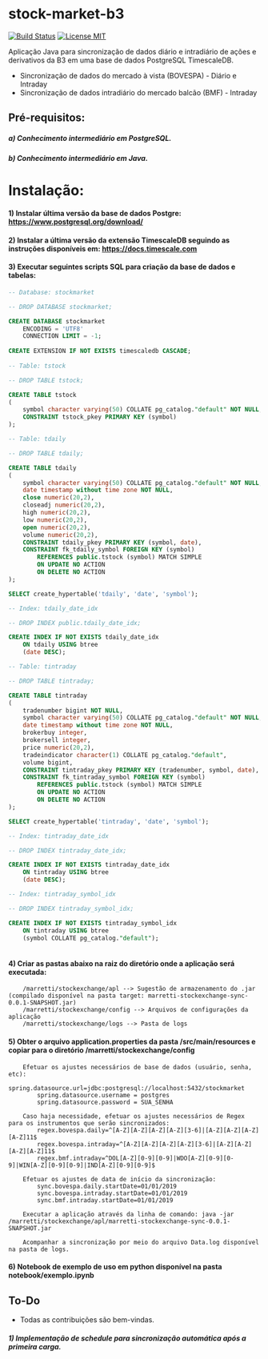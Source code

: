 # stock-market-b3
[![Build Status](https://travis-ci.org/marretti/stock-market-b3.svg?branch=master)](https://travis-ci.org/marretti/stock-market-b3)
[![License MIT](https://img.shields.io/badge/license-MIT-blue.svg)](https://github.com/marretti/stock-market-b3/blob/master/LICENSE)

Aplicação Java para sincronização de dados diário e intradiário de ações e derivativos da B3 em uma base de dados PostgreSQL TimescaleDB.

- Sincronização de dados do mercado à vista (BOVESPA) - Diário e Intraday
- Sincronização de dados intradiário do mercado balcão (BMF) - Intraday


## Pré-requisitos:

##### a) Conhecimento intermediário em PostgreSQL.
##### b) Conhecimento intermediário em Java.

# Instalação:

#### 1) Instalar última versão da base de dados Postgre: https://www.postgresql.org/download/

#### 2) Instalar a última versão da extensão TimescaleDB seguindo as instruções disponíveis em: https://docs.timescale.com

#### 3) Executar seguintes scripts SQL para criação da base de dados e tabelas:

```sql
-- Database: stockmarket

-- DROP DATABASE stockmarket;

CREATE DATABASE stockmarket
    ENCODING = 'UTF8'
    CONNECTION LIMIT = -1;
    
CREATE EXTENSION IF NOT EXISTS timescaledb CASCADE;
    
-- Table: tstock

-- DROP TABLE tstock;

CREATE TABLE tstock
(
    symbol character varying(50) COLLATE pg_catalog."default" NOT NULL,
    CONSTRAINT tstock_pkey PRIMARY KEY (symbol)
);

-- Table: tdaily

-- DROP TABLE tdaily;

CREATE TABLE tdaily
(
    symbol character varying(50) COLLATE pg_catalog."default" NOT NULL,
    date timestamp without time zone NOT NULL,
    close numeric(20,2),
    closeadj numeric(20,2),
    high numeric(20,2),
    low numeric(20,2),
    open numeric(20,2),
    volume numeric(20,2),
    CONSTRAINT tdaily_pkey PRIMARY KEY (symbol, date),
    CONSTRAINT fk_tdaily_symbol FOREIGN KEY (symbol)
        REFERENCES public.tstock (symbol) MATCH SIMPLE
        ON UPDATE NO ACTION
        ON DELETE NO ACTION
);

SELECT create_hypertable('tdaily', 'date', 'symbol');

-- Index: tdaily_date_idx

-- DROP INDEX public.tdaily_date_idx;

CREATE INDEX IF NOT EXISTS tdaily_date_idx
    ON tdaily USING btree
    (date DESC);

-- Table: tintraday

-- DROP TABLE tintraday;

CREATE TABLE tintraday
(
    tradenumber bigint NOT NULL,
    symbol character varying(50) COLLATE pg_catalog."default" NOT NULL,
    date timestamp without time zone NOT NULL,
    brokerbuy integer,
    brokersell integer,
    price numeric(20,2),
    tradeindicator character(1) COLLATE pg_catalog."default",
    volume bigint,
    CONSTRAINT tintraday_pkey PRIMARY KEY (tradenumber, symbol, date),
    CONSTRAINT fk_tintraday_symbol FOREIGN KEY (symbol)
        REFERENCES public.tstock (symbol) MATCH SIMPLE
        ON UPDATE NO ACTION
        ON DELETE NO ACTION
);

SELECT create_hypertable('tintraday', 'date', 'symbol');

-- Index: tintraday_date_idx

-- DROP INDEX tintraday_date_idx;

CREATE INDEX IF NOT EXISTS tintraday_date_idx
    ON tintraday USING btree
    (date DESC);

-- Index: tintraday_symbol_idx

-- DROP INDEX tintraday_symbol_idx;

CREATE INDEX IF NOT EXISTS tintraday_symbol_idx
    ON tintraday USING btree
    (symbol COLLATE pg_catalog."default");
    
```

#### 4) Criar as pastas abaixo na raiz do diretório onde a aplicação será executada:
        /marretti/stockexchange/apl --> Sugestão de armazenamento do .jar (compilado disponível na pasta target: marretti-stockexchange-sync-0.0.1-SNAPSHOT.jar)
        /marretti/stockexchange/config --> Arquivos de configurações da aplicação
        /marretti/stockexchange/logs --> Pasta de logs
        
#### 5) Obter o arquivo application.properties da pasta /src/main/resources e copiar para o diretório /marretti/stockexchange/config

        Efetuar os ajustes necessários de base de dados (usuário, senha, etc):
            spring.datasource.url=jdbc:postgresql://localhost:5432/stockmarket
            spring.datasource.username = postgres
            spring.datasource.password = SUA_SENHA
            
        Caso haja necessidade, efetuar os ajustes necessários de Regex para os instrumentos que serão sincronizados:
            regex.bovespa.daily=^[A-Z][A-Z][A-Z][A-Z][3-6]|[A-Z][A-Z][A-Z][A-Z]11$
            regex.bovespa.intraday=^[A-Z][A-Z][A-Z][A-Z][3-6]|[A-Z][A-Z][A-Z][A-Z]11$
            regex.bmf.intraday=^DOL[A-Z][0-9][0-9]|WDO[A-Z][0-9][0-9]|WIN[A-Z][0-9][0-9]|IND[A-Z][0-9][0-9]$
            
        Efetuar os ajustes de data de início da sincronização:
            sync.bovespa.daily.startDate=01/01/2019
            sync.bovespa.intraday.startDate=01/01/2019
            sync.bmf.intraday.startDate=01/01/2019
			
		Executar a aplicação através da linha de comando: java -jar /marretti/stockexchange/apl/marretti-stockexchange-sync-0.0.1-SNAPSHOT.jar
		
		Acompanhar a sincronização por meio do arquivo Data.log disponível na pasta de logs.
            
#### 6) Notebook de exemplo de uso em python disponível na pasta notebook/exemplo.ipynb
            
## To-Do

- Todas as contribuições são bem-vindas.
##### 1) Implementação de schedule para sincronização automática após a primeira carga.

